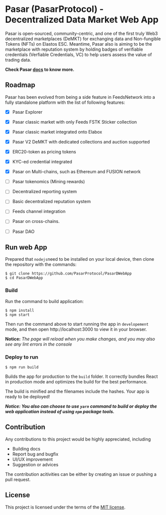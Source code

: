 Pasar (PasarProtocol) - Decentralized Data Market Web App
=============

Pasar is open-sourced, community-centric, and one of the first truly Web3 decentralized marketplaces (DeMKT) for exchanging data and Non-fungible Tokens (NFTs) on Elastos ESC. Meantime, Pasar also is aiming to be the marketplace with reputation system by holding badges of verifiable credentials (Verfiable Credentials, VC) to help users assess the value of trading data. 

**Check Pasar [docs](https://docs.pasarprotocol.io) to know more.**



## Roadmap

Pasar has been evolved from being a side feature in FeedsNetwork into a fully standalone platform with the list of following features:

- [x] Pasar Explorer
- [x] Pasar classic market with only Feeds FSTK Sticker collection
- [x] Pasar classic market integrated onto Elabox
- [x] Pasar V2 DeMKT with dedicated collections and auction supported
- [x] ERC20-token as pricing tokens
- [x] KYC-ed credential integrated
- [x] Pasar on Multi-chains, such as Ethereum and FUSION network
- [ ] Pasar tokenomics (Mining rewards)
- [ ] Decentralized reporting system
- [ ] Basic decentralized reputation system
- [ ] Feeds channel integration
- [ ] Pasar on cross-chains.
- [ ] Pasar DAO



## Run web App

Prepared that `nodejs`need to be installed on your local device, then clone  the repository with the commands:

```shell
$ git clone https://github.com/PasarProtocol/PasarDWebApp
$ cd PasarDWebApp
```

### 

### Build

Run the command to build application:

```shell
$ npm install
$ npm start
```

Then run the command above to start running the app in `developement` mode, and then open http://localhost:3000 to view it in your browser.

**Notice:** *The page will reload when you make changes, and you may also see any lint errors in the console*

### 

### Deploy to run

```shell
$ npm run build
```

Builds the app for production to the `build` folder.  It correctly bundles React in production mode and optimizes the build for the best performance.

The build is minified and the filenames include the hashes. Your app is ready to be deployed!

***Notice: You also can choose to use `yarn` command to build or deploy the web application instead of using `npm` package tools.***



## Contribution

Any contributions  to this project would be highly appreciated, including

- Building docs
- Report bug and bugfix
- UI/UX improvement
- Suggestion or advices

The contribution acitivities can be either by creating an issue or pushing a pull request.



## License

This project is licensed under the terms of the [MIT license](https://github.com/feedsnetwork/feeds-web-dapp/blob/main/LICENSE).
